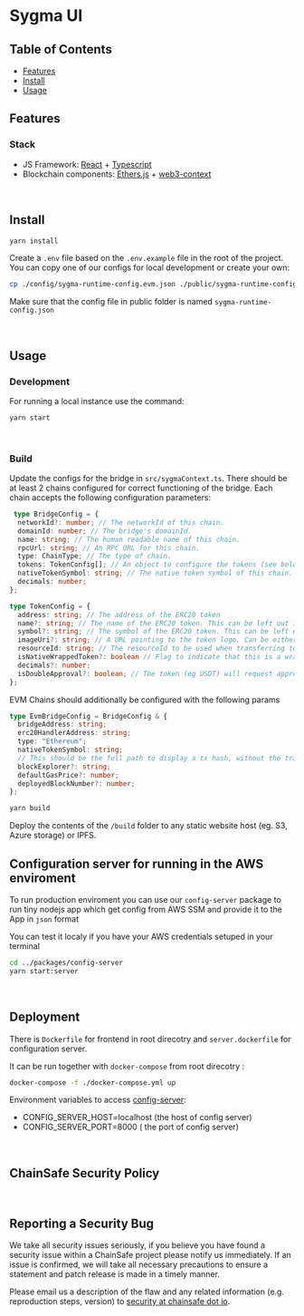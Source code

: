 # Sygma UI

## Table of Contents

- [Features](#features)
- [Install](#install)
- [Usage](#usage)
<!-- - [License](#license) -->

## Features

### Stack

- JS Framework: [React](https://github.com/facebook/react) + [Typescript](https://github.com/microsoft/TypeScript)
- Blockchain components: [Ethers.js](https://github.com/ethers-io/ethers.js/) + [web3-context](https://github.com/chainsafe/web3-context)

&nbsp;

## Install

```bash
yarn install
```

Create a `.env` file based on the `.env.example` file in the root of the project.
You can copy one of our configs for local development or create your own:

```bash
cp ./config/sygma-runtime-config.evm.json ./public/sygma-runtime-config.json
```

Make sure that the config file in public folder is named `sygma-runtime-config.json`

&nbsp;

## Usage

### Development

For running a local instance use the command:

```bash
yarn start
```

&nbsp;

### Build

Update the configs for the bridge in `src/sygmaContext.ts`. There should be at least 2 chains configured for correct functioning of the bridge. Each chain accepts the following configuration parameters:

```typescript
 type BridgeConfig = {
  networkId?: number; // The networkId of this chain.
  domainId: number; // The bridge's domainId.
  name: string; // The human readable name of this chain.
  rpcUrl: string; // An RPC URL for this chain.
  type: ChainType; // The type of chain.
  tokens: TokenConfig[]; // An object to configure the tokens (see below)
  nativeTokenSymbol: string; // The native token symbol of this chain.
  decimals: number;
};
```

```typescript
type TokenConfig = {
  address: string; // The address of the ERC20 token
  name?: string; // The name of the ERC20 token. This can be left out if the token implements the ERC20Detailed standard
  symbol?: string; // The symbol of the ERC20 token. This can be left out if the token implements the ERC20Detailed standard
  imageUri?: string; // A URL pointing to the token logo. Can be either locally or externally hosted.
  resourceId: string; // The resourceId to be used when transferring tokens of this type.
  isNativeWrappedToken?: boolean // Flag to indicate that this is a wrapped native token (eg wETH on Ethereum). If this flag is not set for any of the tokens provided for this chain, wrapping functionality will be unavailable on that network.
  decimals?: number;
  isDoubleApproval?: boolean; // The token (eg USDT) will request approval twice to defend from the attack on approve/trasferFrom  methods
};
```

EVM Chains should additionally be configured with the following params

```typescript
type EvmBridgeConfig = BridgeConfig & {
  bridgeAddress: string;
  erc20HandlerAddress: string;
  type: "Ethereum";
  nativeTokenSymbol: string;
  // This should be the full path to display a tx hash, without the trailing slash, ie. https://etherscan.io/tx
  blockExplorer?: string;
  defaultGasPrice?: number;
  deployedBlockNumber?: number;
};
```

```bash
yarn build
```

Deploy the contents of the `/build` folder to any static website host (eg. S3, Azure storage) or IPFS.

## Configuration server for running in the AWS enviroment

To run production enviroment you can use our `config-server` package to run tiny nodejs app which get config from AWS SSM and provide it to the App in `json` format

You can test it localy if you have your AWS credentials setuped in your terminal

```bash
cd ../packages/config-server
yarn start:server
```

&nbsp;

## Deployment

There is `Dockerfile` for frontend in root direcotry and `server.dockerfile` for configuration server.

It can be run together with `docker-compose` from root direcotry :

```bash
docker-compose -f ./docker-compose.yml up
```

Environment variables to access [config-server](../config-server):

- CONFIG_SERVER_HOST=localhost (the host of config server)
- CONFIG_SERVER_PORT=8000 ( the port of config server)

&nbsp;

## ChainSafe Security Policy

&nbsp;

## Reporting a Security Bug

We take all security issues seriously, if you believe you have found a security issue within a ChainSafe
project please notify us immediately. If an issue is confirmed, we will take all necessary precautions
to ensure a statement and patch release is made in a timely manner.

Please email us a description of the flaw and any related information (e.g. reproduction steps, version) to
[security at chainsafe dot io](mailto:security@chainsafe.io).
